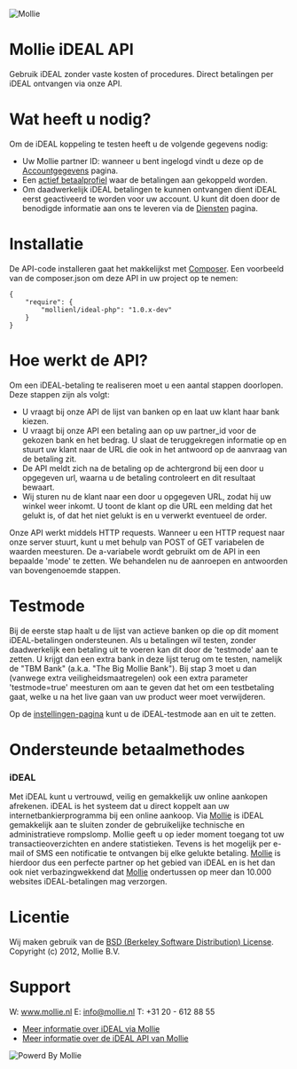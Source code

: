 ![Mollie](http://www.mollie.nl/files/Mollie-Logo-Style-Small.png)

# Mollie iDEAL API #

Gebruik iDEAL zonder vaste kosten of procedures. Direct betalingen per iDEAL ontvangen via onze API.

# Wat heeft u nodig? #
Om de iDEAL koppeling te testen heeft u de volgende gegevens nodig:

+ Uw Mollie partner ID: wanneer u bent ingelogd vindt u deze op de [Accountgegevens](https://www.mollie.nl/beheer/account/) pagina.
+ Een [actief betaalprofiel](https://www.mollie.nl/beheer/betaaldiensten/profielen/) waar de betalingen aan gekoppeld worden.
+ Om daadwerkelijk iDEAL betalingen te kunnen ontvangen dient iDEAL eerst geactiveerd te worden voor uw account. U kunt dit doen door de benodigde informatie aan ons te leveren via de [Diensten](https://www.mollie.nl/beheer/diensten) pagina.

# Installatie #

De API-code installeren gaat het makkelijkst met [Composer](http://getcomposer.org/doc/00-intro.md).
Een voorbeeld van de composer.json om deze API in uw project op te nemen:

    {
        "require": {
            "mollienl/ideal-php": "1.0.x-dev"
        }
    }


# Hoe werkt de API? #

Om een iDEAL-betaling te realiseren moet u een aantal stappen doorlopen. Deze stappen zijn als volgt:

+ U vraagt bij onze API de lijst van banken op en laat uw klant haar bank kiezen.
+ U vraagt bij onze API een betaling aan op uw partner_id voor de gekozen bank en het bedrag. U slaat de teruggekregen informatie op en stuurt uw klant naar de URL die ook in het antwoord op de aanvraag van de betaling zit.
+ De API meldt zich na de betaling op de achtergrond bij een door u opgegeven url, waarna u de betaling controleert en dit resultaat bewaart.
+ Wij sturen nu de klant naar een door u opgegeven URL, zodat hij uw winkel weer inkomt. U toont de klant op die URL een melding dat het gelukt is, of dat het niet gelukt is en u verwerkt eventueel de order.

Onze API werkt middels HTTP requests. Wanneer u een HTTP request naar onze server stuurt, kunt u met behulp van POST of GET variabelen de waarden meesturen. De a-variabele wordt gebruikt om de API in een bepaalde 'mode' te zetten. We behandelen nu de aanroepen en antwoorden van bovengenoemde stappen.

# Testmode #
Bij de eerste stap haalt u de lijst van actieve banken op die op dit moment iDEAL-betalingen ondersteunen. Als u betalingen wil testen, zonder daadwerkelijk een betaling uit te voeren kan dit door de 'testmode' aan te zetten. U krijgt dan een extra bank in deze lijst terug om te testen, namelijk de "TBM Bank" (a.k.a. "The Big Mollie Bank"). Bij stap 3 moet u dan (vanwege extra veiligheidsmaatregelen) ook een extra parameter 'testmode=true' meesturen om aan te geven dat het om een testbetaling gaat, welke u na het live gaan van uw product weer moet verwijderen.

Op de [instellingen-pagina](https://www.mollie.nl/beheer/betaaldiensten/instellingen/) kunt u de iDEAL-testmode aan en uit te zetten.

# Ondersteunde betaalmethodes #
### iDEAL ###
Met iDEAL kunt u vertrouwd, veilig en gemakkelijk uw online aankopen afrekenen. iDEAL is het systeem dat u direct koppelt aan uw internetbankierprogramma bij een online aankoop.
Via [Mollie](http://www.mollie.nl/) is iDEAL gemakkelijk aan te sluiten zonder de gebruikelijke technische en administratieve rompslomp. Mollie geeft u op ieder moment toegang tot uw transactieoverzichten en andere statistieken. Tevens is het mogelijk per e-mail of SMS een notificatie te ontvangen bij elke gelukte betaling. [Mollie](http://www.mollie.nl/) is hierdoor dus een perfecte partner op het gebied van iDEAL en is het dan ook niet verbazingwekkend dat [Mollie](http://www.mollie.nl/) ondertussen op meer dan 10.000 websites iDEAL-betalingen mag verzorgen.

# Licentie #
Wij maken gebruik van de [BSD (Berkeley Software Distribution) License](http://www.opensource.org/licenses/bsd-license.php).
Copyright (c) 2012, Mollie B.V.

# Support #
W: www.mollie.nl
E: info@mollie.nl
T: +31 20 - 612 88 55

+ [Meer informatie over iDEAL via Mollie](https://www.mollie.nl/betaaldiensten/ideal/)
+ [Meer informatie over de iDEAL API van Mollie](https://www.mollie.nl/support/documentatie/betaaldiensten/ideal/)

![Powerd By Mollie](http://www.mollie.nl/images/badge-betaling-medium.png)
